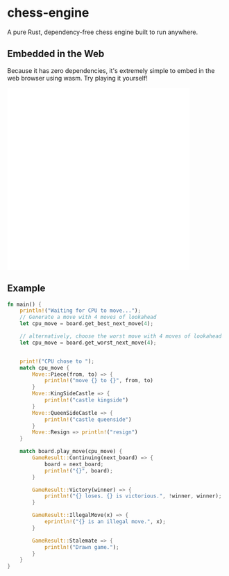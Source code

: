 # chess-engine

A pure Rust, dependency-free chess engine built to run anywhere.

## Embedded in the Web

Because it has zero dependencies, it's extremely simple to embed in the web browser using wasm. Try playing it yourself!

<embed type="text/html" src=".examples/web/chess-best.html" width="420" height="420">

## Example

```rust
fn main() {
    println!("Waiting for CPU to move...");
    // Generate a move with 4 moves of lookahead
    let cpu_move = board.get_best_next_move(4);

    // alternatively, choose the worst move with 4 moves of lookahead
    let cpu_move = board.get_worst_next_move(4);


    print!("CPU chose to ");
    match cpu_move {
        Move::Piece(from, to) => {
            println!("move {} to {}", from, to)
        }
        Move::KingSideCastle => {
            println!("castle kingside")
        }
        Move::QueenSideCastle => {
            println!("castle queenside")
        }
        Move::Resign => println!("resign")
    }

    match board.play_move(cpu_move) {
        GameResult::Continuing(next_board) => {
            board = next_board;
            println!("{}", board);
        }

        GameResult::Victory(winner) => {
            println!("{} loses. {} is victorious.", !winner, winner);
        }

        GameResult::IllegalMove(x) => {
            eprintln!("{} is an illegal move.", x);
        }

        GameResult::Stalemate => {
            println!("Drawn game.");
        }
    }
}

```